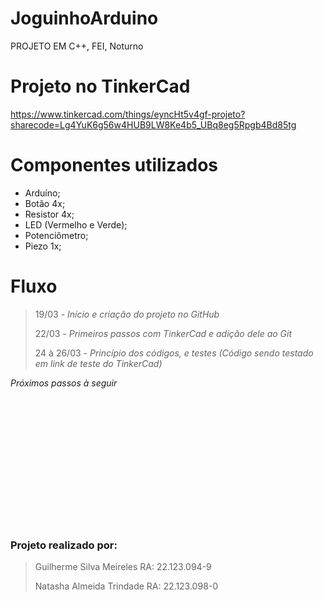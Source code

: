 # JoguinhoArduino
PROJETO EM C++, FEI, Noturno

# Projeto no TinkerCad
https://www.tinkercad.com/things/eyncHt5v4gf-projeto?sharecode=Lg4YuK6g56w4HUB9LW8Ke4b5_UBq8eg5Rpgb4Bd85tg

# Componentes utilizados
- Arduíno;
- Botão 4x;
- Resistor 4x;
- LED (Vermelho e Verde);
- Potenciômetro;
- Piezo 1x;

# Fluxo
> 19/03 - _Início e criação do projeto no GitHub_
> 
> 22/03 - _Primeiros passos com TinkerCad e adição dele ao Git_
> 
> 24 à 26/03 - _Princípio dos códigos, e testes (Código sendo testado em link de teste do TinkerCad)_
> 
_Próximos passos à seguir_

<br>
<br>
<br>
<br>
<br>
<br>
<br>
<br>
<br>
<br>
<br>
<br>

### Projeto realizado por:
> Guilherme Silva Meireles RA: 22.123.094-9
> 
> Natasha Almeida Trindade RA: 22.123.098-0
